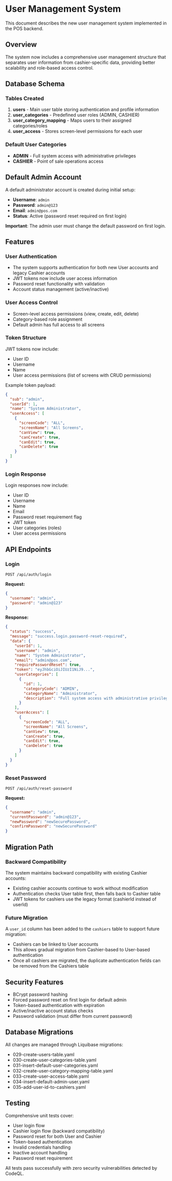 # User Management System

This document describes the new user management system implemented in the POS backend.

## Overview

The system now includes a comprehensive user management structure that separates user information from cashier-specific data, providing better scalability and role-based access control.

## Database Schema

### Tables Created

1. **users** - Main user table storing authentication and profile information
2. **user_categories** - Predefined user roles (ADMIN, CASHIER)
3. **user_category_mapping** - Maps users to their assigned categories/roles
4. **user_access** - Stores screen-level permissions for each user

### Default User Categories

- **ADMIN** - Full system access with administrative privileges
- **CASHIER** - Point of sale operations access

## Default Admin Account

A default administrator account is created during initial setup:

- **Username**: `admin`
- **Password**: `admin@123`
- **Email**: `admin@pos.com`
- **Status**: Active (password reset required on first login)

**Important**: The admin user must change the default password on first login.

## Features

### User Authentication

- The system supports authentication for both new User accounts and legacy Cashier accounts
- JWT tokens now include user access information
- Password reset functionality with validation
- Account status management (active/inactive)

### User Access Control

- Screen-level access permissions (view, create, edit, delete)
- Category-based role assignment
- Default admin has full access to all screens

### Token Structure

JWT tokens now include:
- User ID
- Username
- Name
- User access permissions (list of screens with CRUD permissions)

Example token payload:
```json
{
  "sub": "admin",
  "userId": 1,
  "name": "System Administrator",
  "userAccess": [
    {
      "screenCode": "ALL",
      "screenName": "All Screens",
      "canView": true,
      "canCreate": true,
      "canEdit": true,
      "canDelete": true
    }
  ]
}
```

### Login Response

Login responses now include:
- User ID
- Username
- Name
- Email
- Password reset requirement flag
- JWT token
- User categories (roles)
- User access permissions

## API Endpoints

### Login
```
POST /api/auth/login
```

**Request:**
```json
{
  "username": "admin",
  "password": "admin@123"
}
```

**Response:**
```json
{
  "status": "success",
  "message": "success.login.password-reset-required",
  "data": {
    "userId": 1,
    "username": "admin",
    "name": "System Administrator",
    "email": "admin@pos.com",
    "requirePasswordReset": true,
    "token": "eyJhbGciOiJIUzI1NiJ9...",
    "userCategories": [
      {
        "id": 1,
        "categoryCode": "ADMIN",
        "categoryName": "Administrator",
        "description": "Full system access with administrative privileges"
      }
    ],
    "userAccess": [
      {
        "screenCode": "ALL",
        "screenName": "All Screens",
        "canView": true,
        "canCreate": true,
        "canEdit": true,
        "canDelete": true
      }
    ]
  }
}
```

### Reset Password
```
POST /api/auth/reset-password
```

**Request:**
```json
{
  "username": "admin",
  "currentPassword": "admin@123",
  "newPassword": "newSecurePassword",
  "confirmPassword": "newSecurePassword"
}
```

## Migration Path

### Backward Compatibility

The system maintains backward compatibility with existing Cashier accounts:
- Existing cashier accounts continue to work without modification
- Authentication checks User table first, then falls back to Cashier table
- JWT tokens for cashiers use the legacy format (cashierId instead of userId)

### Future Migration

A `user_id` column has been added to the `cashiers` table to support future migration:
- Cashiers can be linked to User accounts
- This allows gradual migration from Cashier-based to User-based authentication
- Once all cashiers are migrated, the duplicate authentication fields can be removed from the Cashiers table

## Security Features

- BCrypt password hashing
- Forced password reset on first login for default admin
- Token-based authentication with expiration
- Active/inactive account status checks
- Password validation (must differ from current password)

## Database Migrations

All changes are managed through Liquibase migrations:
- 029-create-users-table.yaml
- 030-create-user-categories-table.yaml
- 031-insert-default-user-categories.yaml
- 032-create-user-category-mapping-table.yaml
- 033-create-user-access-table.yaml
- 034-insert-default-admin-user.yaml
- 035-add-user-id-to-cashiers.yaml

## Testing

Comprehensive unit tests cover:
- User login flow
- Cashier login flow (backward compatibility)
- Password reset for both User and Cashier
- Token-based authentication
- Invalid credentials handling
- Inactive account handling
- Password reset requirement

All tests pass successfully with zero security vulnerabilities detected by CodeQL.
